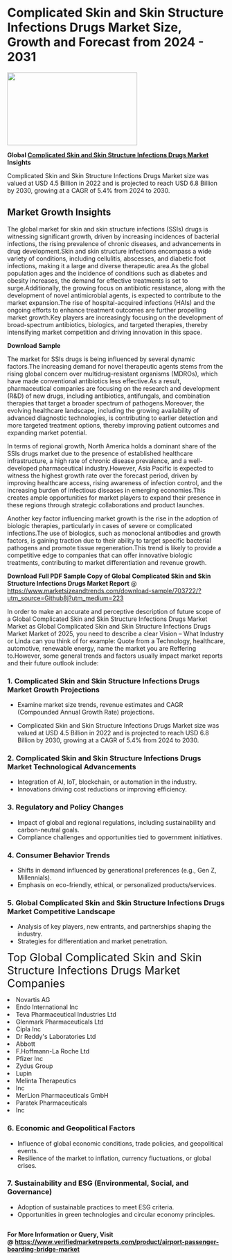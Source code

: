 <H1>Complicated Skin and Skin Structure Infections Drugs Market Size, Growth and Forecast from 2024 - 2031</H1><img class="aligncenter size-medium wp-image-584254" src="https://thirdeyenews.in/wp-content/uploads/2024/09/Global-Market-Research-300x168.jpeg" alt="" width="300" height="168" /><p><strong>Global&nbsp;<a href="https://www.marketsizeandtrends.com/download-sample/703722/?utm_source=Github8j?utm_medium=223">Complicated Skin and Skin Structure Infections Drugs Market</a> Insights</strong></p><p>Complicated Skin and Skin Structure Infections Drugs Market size was valued at USD 4.5 Billion in 2022 and is projected to reach USD 6.8 Billion by 2030, growing at a CAGR of 5.4% from 2024 to 2030.</p><p><h2>Market Growth Insights</h2> <p>The global market for skin and skin structure infections (SSIs) drugs is witnessing significant growth, driven by increasing incidences of bacterial infections, the rising prevalence of chronic diseases, and advancements in drug development.Skin and skin structure infections encompass a wide variety of conditions, including cellulitis, abscesses, and diabetic foot infections, making it a large and diverse therapeutic area.As the global population ages and the incidence of conditions such as diabetes and obesity increases, the demand for effective treatments is set to surge.Additionally, the growing focus on antibiotic resistance, along with the development of novel antimicrobial agents, is expected to contribute to the market expansion.The rise of hospital-acquired infections (HAIs) and the ongoing efforts to enhance treatment outcomes are further propelling market growth.Key players are increasingly focusing on the development of broad-spectrum antibiotics, biologics, and targeted therapies, thereby intensifying market competition and driving innovation in this space.</p> <p><strong>Download Sample</strong></p> <p>The market for SSIs drugs is being influenced by several dynamic factors.The increasing demand for novel therapeutic agents stems from the rising global concern over multidrug-resistant organisms (MDROs), which have made conventional antibiotics less effective.As a result, pharmaceutical companies are focusing on the research and development (R&D) of new drugs, including antibiotics, antifungals, and combination therapies that target a broader spectrum of pathogens.Moreover, the evolving healthcare landscape, including the growing availability of advanced diagnostic technologies, is contributing to earlier detection and more targeted treatment options, thereby improving patient outcomes and expanding market potential.</p> <p>In terms of regional growth, North America holds a dominant share of the SSIs drugs market due to the presence of established healthcare infrastructure, a high rate of chronic disease prevalence, and a well-developed pharmaceutical industry.However, Asia Pacific is expected to witness the highest growth rate over the forecast period, driven by improving healthcare access, rising awareness of infection control, and the increasing burden of infectious diseases in emerging economies.This creates ample opportunities for market players to expand their presence in these regions through strategic collaborations and product launches.</p> <p>Another key factor influencing market growth is the rise in the adoption of biologic therapies, particularly in cases of severe or complicated infections.The use of biologics, such as monoclonal antibodies and growth factors, is gaining traction due to their ability to target specific bacterial pathogens and promote tissue regeneration.This trend is likely to provide a competitive edge to companies that can offer innovative biologic treatments, contributing to market differentiation and revenue growth.</p> <p><span class=""><strong>Download Full PDF Sample Copy of Global Complicated Skin and Skin Structure Infections Drugs Market Report</strong> @ <a href="https://www.marketsizeandtrends.com/download-sample/703722/?utm_source=Github8j?utm_medium=223" target="_blank">https://www.marketsizeandtrends.com/download-sample/703722/?utm_source=Github8j?utm_medium=223</a></span></p><p>In order to make an accurate and perceptive description of future scope of a Global&nbsp;Complicated Skin and Skin Structure Infections Drugs Market Market as Global&nbsp;Complicated Skin and Skin Structure Infections Drugs Market Market of 2025, you need to describe a clear Vision &ndash; What Industry or Linda can you think of for example: Quote from a Technology, healthcare, automotive, renewable energy, name the market you are Reffering to.However, some general trends and factors usually impact market reports and their future outlook include:</p><h3>1.&nbsp;<strong>Complicated Skin and Skin Structure Infections Drugs Market Growth Projections</strong></h3><ul><li>Examine market size trends, revenue estimates and CAGR (Compounded Annual Growth Rate) projections.</li><li><p>Complicated Skin and Skin Structure Infections Drugs Market size was valued at USD 4.5 Billion in 2022 and is projected to reach USD 6.8 Billion by 2030, growing at a CAGR of 5.4% from 2024 to 2030.</p></li></ul><h3>2.&nbsp;<strong>Complicated Skin and Skin Structure Infections Drugs Market Technological Advancements</strong></h3><ul><li>Integration of AI, IoT, blockchain, or automation in the industry.</li><li>Innovations driving cost reductions or improving efficiency.</li></ul><h3>3.&nbsp;<strong>Regulatory and Policy Changes</strong></h3><ul><li>Impact of global and regional regulations, including sustainability and carbon-neutral goals.</li><li>Compliance challenges and opportunities tied to government initiatives.</li></ul><h3>4.&nbsp;<strong>Consumer Behavior Trends</strong></h3><ul><li>Shifts in demand influenced by generational preferences (e.g., Gen Z, Millennials).</li><li>Emphasis on eco-friendly, ethical, or personalized products/services.</li></ul><h3>5.&nbsp;<strong>Global Complicated Skin and Skin Structure Infections Drugs Market Competitive Landscape</strong></h3><ul><li>Analysis of key players, new entrants, and partnerships shaping the industry.</li><li>Strategies for differentiation and market penetration.</li></ul><p data-pm-slice="1 1 []"><span style="color: inherit; font-family: inherit; font-size: 25px;">Top Global Complicated Skin and Skin Structure Infections Drugs Market Companies</span></p><div class="" data-test-id=""><p><li>Novartis AG</li><li> Endo International Inc</li><li> Teva Pharmaceutical Industries Ltd</li><li> Glenmark Pharmaceuticals Ltd</li><li> Cipla Inc</li><li> Dr Reddy's Laboratories Ltd</li><li> Abbott</li><li> F.Hoffmann-La Roche Ltd</li><li> Pfizer Inc</li><li> Zydus Group</li><li> Lupin</li><li> Melinta Therapeutics</li><li> Inc</li><li> MerLion Pharmaceuticals GmbH</li><li> Paratek Pharmaceuticals</li><li> Inc</li></p></div><h3>6.&nbsp;<strong>Economic and Geopolitical Factors</strong></h3><ul><li>Influence of global economic conditions, trade policies, and geopolitical events.</li><li>Resilience of the market to inflation, currency fluctuations, or global crises.</li></ul><h3>7.&nbsp;<strong>Sustainability and ESG (Environmental, Social, and Governance)</strong></h3><ul><li>Adoption of sustainable practices to meet ESG criteria.</li><li>Opportunities in green technologies and circular economy principles.</li></ul><h2><strong style="font-size: 14px;">For More Information or Query, Visit @&nbsp;</strong><a style="background-color: #ffffff; font-size: 14px;" href="https://www.marketsizeandtrends.com/report/complicated-skin-and-skin-structure-infections-drugs-market/" target="_blank">https://www.verifiedmarketreports.com/product/airport-passenger-boarding-bridge-market</a></h2>